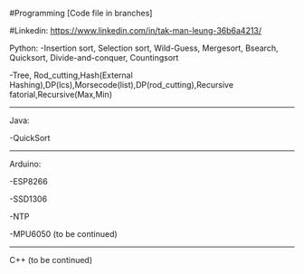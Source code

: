 #Programming [Code file in branches]

#Linkedin: https://www.linkedin.com/in/tak-man-leung-36b6a4213/

Python:
-Insertion sort, Selection sort, Wild-Guess, Mergesort, Bsearch, Quicksort, Divide-and-conquer, Countingsort

-Tree, Rod_cutting,Hash(External Hashing),DP(lcs),Morsecode(list),DP(rod_cutting),Recursive fatorial,Recursive(Max,Min)


--------------------------------------------------------------------------------------------------------------------
Java:

-QuickSort

--------------------------------------------------------------------------------------------------------------------
Arduino:

-ESP8266

-SSD1306

-NTP

-MPU6050 (to be continued)

---------------------------------------------------------------------------------------------------------------------
C++ (to be continued)


